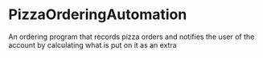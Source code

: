 # PizzaOrderingAutomation
An ordering program that records pizza orders and notifies the user of the account by calculating what is put on it as an extra
